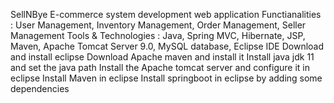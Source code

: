 SellNBye E-commerce system development web application
Functianalities : User Management, Inventory Management, Order Management, Seller Management
Tools & Technologies : Java, Spring MVC, Hibernate, JSP, Maven, Apache Tomcat Server 9.0, MySQL database, Eclipse IDE
Download and install eclipse
Download Apache maven and install it
Install java jdk 11 and set the java path
Install the Apache tomcat server and configure it in eclipse
Install Maven in eclipse
Install springboot in eclipse by adding some dependencies
